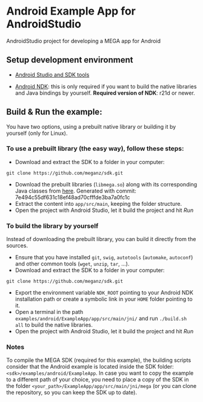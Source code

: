 # Android Example App for AndroidStudio

AndroidStudio project for developing a MEGA app for Android

## Setup development environment

* [Android Studio and SDK tools](https://developer.android.com/studio)

* [Android NDK](https://developer.android.com/ndk/downloads): this is only required if you want to build the native libraries and Java bindings by yourself. **Required version of NDK**: r21d or newer.

## Build & Run the example:

You have two options, using a prebuilt native library or building it by yourself (only for Linux).

### To use a prebuilt library (the easy way), follow these steps:

* Download and extract the SDK to a folder in your computer: 
```
git clone https://github.com/meganz/sdk.git
```
* Download the prebuilt libraries (`libmega.so`) along with its corresponding Java classes from [here](https://mega.nz/file/18B2URZb#DxEfqFuk1WhR4HCGLndVjbZUr8jt9TVEwMQSNweqbq8). Generated with commit: 7e494c55df631c18ef48ad70cfffde3ba7a0fc1c
* Extract the content into `app/src/main`, keeping the folder structure.
* Open the project with Android Studio, let it build the project and hit _*Run*_

### To build the library by yourself

Instead of downloading the prebuilt library, you can build it directly from the sources.

* Ensure that you have installed `git`, `swig`, `autotools` (`automake`, `autoconf`) and other common tools (`wget`, `unzip`, `tar`, ...).
* Download and extract the SDK to a folder in your computer: 
```
git clone https://github.com/meganz/sdk.git
```
* Export the environment variable `NDK_ROOT` pointing to your Android NDK installation path or create a symbolic link in your `HOME` folder pointing to it.
* Open a terminal in the path `examples/android/ExampleApp/app/src/main/jni/` and run `./build.sh all` to build the native libraries.
* Open the project with Android Studio, let it build the project and hit _*Run*_

### Notes

To compile the MEGA SDK (required for this example), the building scripts consider that the Android example is located inside the SDK folder: `<sdk>/examples/android/ExampleApp`. In case you want to copy the example to a different path of your choice, you need to place a copy of the SDK in the folder `<your_path>/ExampleApp/app/src/main/jni/mega` (or you can clone the repository, so you can keep the SDK up to date).
